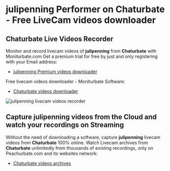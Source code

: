 # julipenning Performer on Chaturbate - Free LiveCam videos downloader

## Chaturbate Live Videos Recorder

Monitor and record livecam videos of **julipenning** from **Chaturbate** with Moniturbate.com
Get a premium trial for free by just and only registering with your Email address:
* [julipenning Premium videos downloader](https://moniturbate.com/request-demo-licence-key.html)

Free livecam videos downloader - Moniturbate Software:
* [Chaturbate videos downloader](https://moniturbate.com/moniturbate-download-software.html)

![julipenning livecam videos recorder](https://peachurnet.com/templates/moniturbate-software.png)


## Capture julipenning videos from the Cloud and watch your recordings on Streaming

Without the need of downloading a software, capture **julipenning** livecam videos from **Chaturbate** 100% online.
Watch Livecam archives from **Chaturbate** unlimitedly from thousands of existing recordings, only on Peachurbate.com and its websites network:
* [Chaturbate videos archives](https://peachurnet.com/)